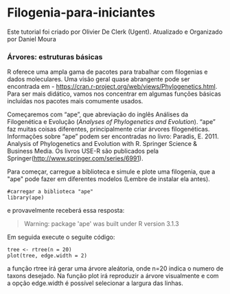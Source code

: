 # Filogenia-para-iniciantes
 Este tutorial foi criado por Olivier De Clerk (Ugent). Atualizado e Organizado por Daniel Moura


### Árvores: estruturas básicas
R oferece uma ampla gama de pacotes para trabalhar com filogenias e dados moleculares. Uma visão geral quase abrangente pode ser encontrada em - https://cran.r-project.org/web/views/Phylogenetics.html. Para ser mais didático, vamos nos concentrar em algumas funções básicas incluídas nos pacotes mais comumente usados.

Começaremos com “ape”, que abreviação do inglês Análises da Filogenética e Evolução (*Analyses of Phylogenetics and Evolution*). “ape” faz muitas coisas diferentes, principalmente criar árvores filogenéticas. Informações sobre “ape” podem ser encontradas no livro: Paradis, E. 2011. Analysis of Phylogenetics and Evolution with R. Springer Science & Business Media. Os livros USE-R são publicados pela Springer(http://www.springer.com/series/6991).

Para começar, carregue a biblioteca e simule e plote uma filogenia, que a "ape" pode fazer em diferentes modelos (Lembre de instalar ela antes).
```
#carregar a biblioteca "ape"
library(ape)
```
e provavelmente receberá essa resposta:

> Warning: package 'ape' was built under R version 3.1.3

Em seguida execute o seguite código:
```
tree <- rtree(n = 20)
plot(tree, edge.width = 2)
```
a função rtree irá gerar uma árvore aleátoria, onde n=20 indica o numero de taxons desejado. Na função plot irá reproduzir a árvore visualmente e com a opção edge.width é possível selecionar a largura das linhas.
